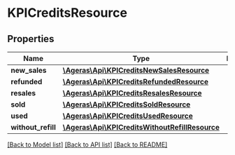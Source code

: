 # KPICreditsResource

## Properties
Name | Type | Description | Notes
------------ | ------------- | ------------- | -------------
**new_sales** | [**\Ageras\Api\KPICreditsNewSalesResource**](KPICreditsNewSalesResource.md) |  | [optional] 
**refunded** | [**\Ageras\Api\KPICreditsRefundedResource**](KPICreditsRefundedResource.md) |  | [optional] 
**resales** | [**\Ageras\Api\KPICreditsResalesResource**](KPICreditsResalesResource.md) |  | [optional] 
**sold** | [**\Ageras\Api\KPICreditsSoldResource**](KPICreditsSoldResource.md) |  | [optional] 
**used** | [**\Ageras\Api\KPICreditsUsedResource**](KPICreditsUsedResource.md) |  | [optional] 
**without_refill** | [**\Ageras\Api\KPICreditsWithoutRefillResource**](KPICreditsWithoutRefillResource.md) |  | [optional] 

[[Back to Model list]](../README.md#documentation-for-models) [[Back to API list]](../README.md#documentation-for-api-endpoints) [[Back to README]](../README.md)



